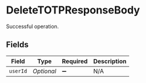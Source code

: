 # DeleteTOTPResponseBody

Successful operation.


## Fields

| Field              | Type               | Required           | Description        |
| ------------------ | ------------------ | ------------------ | ------------------ |
| `userId`           | *Optional<String>* | :heavy_minus_sign: | N/A                |